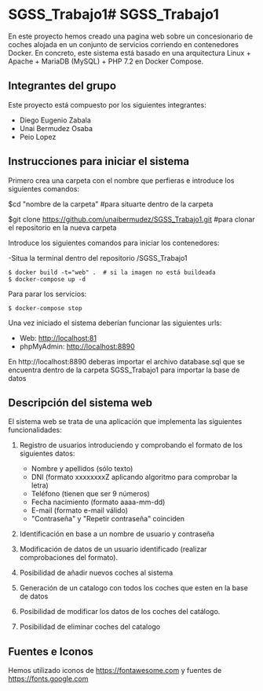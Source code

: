 # SGSS_Trabajo1# SGSS_Trabajo1

En este proyecto hemos creado una pagina web sobre un concesionario de coches alojada en un
conjunto de servicios corriendo en contenedores Docker. En concreto, este
sistema está basado en una arquitectura Linux + Apache + MariaDB (MySQL) + PHP 7.2 en Docker Compose. 

## Integrantes del grupo

Este proyecto está compuesto por los siguientes integrantes:
- Diego Eugenio Zabala
- Unai Bermudez Osaba
- Peio Lopez

## Instrucciones para iniciar el sistema

Primero crea una carpeta con el nombre que perfieras e introduce los siguientes comandos:

$cd "nombre de la carpeta" #para situarte dentro de la carpeta 

$git clone https://github.com/unaibermudez/SGSS_Trabajo1.git #para clonar el repositorio en la nueva carpeta

Introduce los siguientes comandos para iniciar los contenedores:

-Situa la terminal dentro del repositorio /SGSS_Trabajo1
```
$ docker build -t="web" .  # si la imagen no está buildeada
$ docker-compose up -d
```

Para parar los servicios:
```
$ docker-compose stop
```

Una vez iniciado el sistema deberían funcionar las siguientes urls:
- Web: [http://localhost:81](http://localhost:81)
- phpMyAdmin: [http://localhost:8890](http://localhost:8890)

En http://localhost:8890 deberas importar el archivo database.sql que se encuentra dentro de la carpeta SGSS_Trabajo1 para importar la base de datos

## Descripción del sistema web 

El sistema web se trata de una aplicación que implementa las siguientes
funcionalidades:

1. Registro de usuarios introduciendo y comprobando el formato de los
   siguientes datos:
    - Nombre y apellidos (sólo texto) 
    - DNI (formato xxxxxxxxZ aplicando algoritmo para comprobar la letra)
    - Teléfono (tienen que ser 9 números)
    - Fecha nacimiento (formato aaaa-mm-dd)
    - E-mail (formato e-mail válido)
    - "Contraseña" y "Repetir contraseña" coinciden

2. Identificación en base a un nombre de usuario y contraseña

3. Modificación de datos de un usuario identificado (realizar comprobaciones
   del formato).

4. Posibilidad de añadir nuevos coches al sistema

5. Generación de un catalogo con todos los coches que esten en la base de datos

6. Posibilidad de modificar los datos de los coches del catálogo.

7. Posibilidad de eliminar coches del catalogo

## Fuentes e Iconos
Hemos utilizado iconos de https://fontawesome.com y fuentes de https://fonts.google.com

